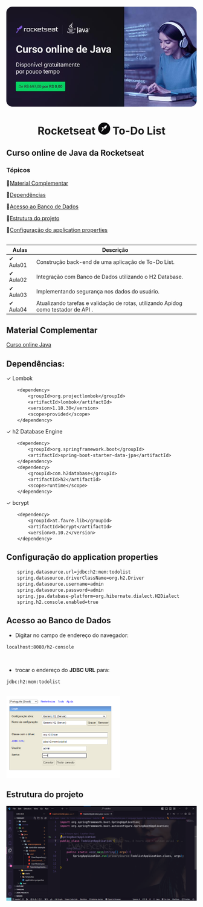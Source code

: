 <p align="center">
  <a href="https://www.notion.so/Curso-de-Java-d4a7859f8ad74147bfeb44ed787031d8" rel="nofollow noopener noreferrer" target="_blank"><img src="img/home.jpg" alt="Logo do Java" style="border-radius:16px"></a>
</p>

<h1 align="center"> Rocketseat <a href="https://www.notion.so/Curso-de-Java-d4a7859f8ad74147bfeb44ed787031d8" rel="nofollow noopener noreferrer" alt="Material complementar" target="_blank"><img style="border-radius:16px" src="img/favicon.ico" alt="Imagem favicon da rocketseat"></a> To-Do List </h1>

## Curso online de Java da Rocketseat
### Tópicos 

:small_blue_diamond:[Material Complementar](#material-complementar)

:small_blue_diamond:[Dependências](#dependências)

:small_blue_diamond:[Acesso ao Banco de Dados](#acesso-ao-banco-de-dados)

:small_blue_diamond:[Estrutura do projeto](#estrutura-do-projeto)

:small_blue_diamond:[Configuração do application properties](#Configuração-do-application-properties)
<br><br>

Aulas|Descrição
|----|----|
&#10004; Aula01| Construção back-end de uma aplicação de To-Do List.
&#10004; Aula02 | Integração com Banco de Dados utilizando o H2 Database.
&#10004; Aula03| Implementando segurança nos dados do usuário.
&#10004; Aula04| Atualizando tarefas e validação de rotas, utilizando Apidog como testador de API .

## Material Complementar

[Curso online Java](https://www.notion.so/Curso-de-Java-d4a7859f8ad74147bfeb44ed787031d8)

## Dependências:

&#10003; Lombok

        <dependency>
            <groupId>org.projectlombok</groupId>
            <artifactId>lombok</artifactId>
            <version>1.18.30</version>
            <scope>provided</scope>
        </dependency>

&#10003; h2 Database Engine

        <dependency>
            <groupId>org.springframework.boot</groupId>
            <artifactId>spring-boot-starter-data-jpa</artifactId>
        </dependency>
        <dependency>
            <groupId>com.h2database</groupId>
            <artifactId>h2</artifactId>
            <scope>runtime</scope>
        </dependency>


&#10003; bcrypt

        <dependency>
            <groupId>at.favre.lib</groupId>
            <artifactId>bcrypt</artifactId>
            <version>0.10.2</version>
        </dependency>


## Configuração do application properties

~~~
    spring.datasource.url=jdbc:h2:mem:todolist
    spring.datasource.driverClassName=org.h2.Driver
    spring.datasource.username=admin
    spring.datasource.password=admin
    spring.jpa.database-platform=org.hibernate.dialect.H2Dialect
    spring.h2.console.enabled=true
~~~

## Acesso ao Banco de Dados

* Digitar no campo de endereço do navegador: <br>

```
localhost:8080/h2-console
```
<br>


* trocar o endereço do <strong>JDBC URL</strong> para:<br>

```
jdbc:h2:mem:todolist 
```
<br>

<div align="left"><img src="img/h2-console.png" width="60%"></div>

## Estrutura do projeto

<div align="center"><img src="img/README.png" width=auto></div>

